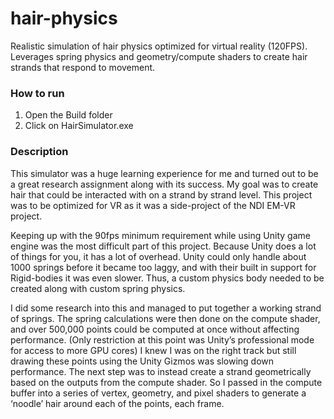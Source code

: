 # hair-physics
Realistic simulation of hair physics optimized for virtual reality (120FPS). Leverages spring physics and geometry/compute shaders to create hair strands that respond to movement.

### How to run
1. Open the Build folder
2. Click on HairSimulator.exe

### Description
This simulator was a huge learning experience for me and turned out to be a great research assignment along with its success. My goal was to create hair that could be interacted with on a strand by strand level. This project was to be optimized for VR as it was a side-project of the NDI EM-VR project. 

Keeping up with the 90fps minimum requirement while using Unity game engine was the most difficult part of this project. Because Unity does a lot of things for you, it has a lot of overhead. Unity could only handle about 1000 springs before it became too laggy, and with their built in support for Rigid-bodies it was even slower. Thus, a custom physics body needed to be created along with custom spring physics. 

I did some research into this and managed to put together a working strand of springs. The spring calculations were then done on the compute shader, and over 500,000 points could be computed at once without affecting performance. (Only restriction at this point was Unity’s professional mode for access to more GPU cores) I knew I was on the right track but still drawing these points using the Unity Gizmos was slowing down performance. The next step was to instead create a strand geometrically based on the outputs from the compute shader. So I passed in the compute buffer into a series of vertex, geometry, and pixel shaders to generate a ‘noodle’ hair around each of the points, each frame.
